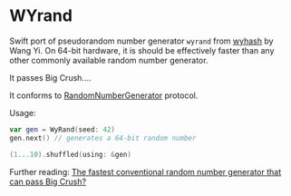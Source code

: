# WYrand

Swift port of pseudorandom number generator `wyrand` from [wyhash](https://github.com/wangyi-fudan/wyhash) by Wang Yi. On 64-bit hardware, it is should be effectively faster than any other commonly available random number generator. 

It passes Big Crush....

It conforms to [RandomNumberGenerator](https://developer.apple.com/documentation/swift/randomnumbergenerator) protocol.

Usage:

```swift
var gen = WyRand(seed: 42)
gen.next() // generates a 64-bit random number

(1...10).shuffled(using: &gen)
```

Further reading: [The fastest conventional random number generator that can pass Big Crush?](https://lemire.me/blog/2019/03/19/the-fastest-conventional-random-number-generator-that-can-pass-big-crush/)
